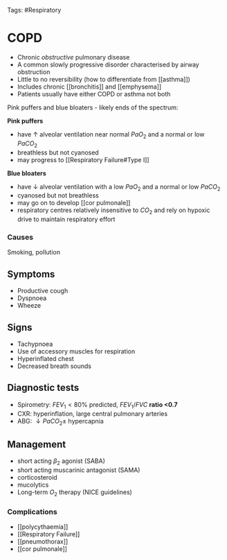 Tags: #Respiratory

# COPD

- Chronic _obstructive_ pulmonary disease
- A common slowly progressive disorder characterised by airway obstruction
- Little to no reversibility (how to differentiate from [[asthma]])
- Includes chronic [[bronchitis]] and [[emphysema]]
- Patients usually have either COPD or asthma not both

Pink puffers and blue bloaters - likely ends of the spectrum:

**Pink puffers**

- have $\uparrow$ alveolar ventilation near normal $PaO_2$ and a normal or low $PaCO_2$
- breathless but not cyanosed
- may progress to [[Respiratory Failure#Type I]]

**Blue bloaters**

- have $\downarrow$ alveolar ventilation with a low $PaO_2$ and a normal or low $PaCO_2$
- cyanosed but not breathless
- may go on to develop [[cor pulmonale]]
- respiratory centres relatively insensitive to $CO_2$ and rely on hypoxic drive to maintain respiratory effort

### Causes

Smoking, pollution

## Symptoms

- Productive cough
- Dyspnoea
- Wheeze

## Signs

- Tachypnoea
- Use of accessory muscles for respiration
- Hyperinflated chest
- Decreased breath sounds

## Diagnostic tests

- Spirometry: $FEV_1 < 80\%$ predicted, $FEV_1/FVC$ **ratio <0.7**
- CXR: hyperinflation, large central pulmonary arteries
- ABG: $\downarrow PaCO_2 \pm$ hypercapnia

## Management

- short acting $\beta_2$ agonist (SABA)
- short acting muscarinic antagonist (SAMA)
- corticosteroid
- mucolytics
- Long-term $O_2$ therapy (NICE guidelines)

### Complications

- [[polycythaemia]]
- [[Respiratory Failure]]
- [[pneumothorax]]
- [[cor pulmonale]]

